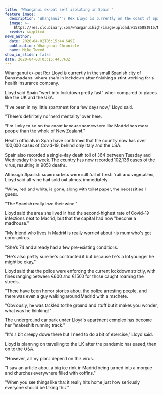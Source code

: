 ```yaml
---
title: 'Whanganui ex-pat self isolating in Spain '
feature_image:
  description: 'Whanganui''s Rex Lloyd is currently on the coast of Spain. '
  image: >-
    https://res.cloudinary.com/whanganuihigh/image/upload/v1585883915/News/Rox_Lloyd._Chron_2.4.20.jpg
  credit: Supplied
news_author:
  date: 2020-04-02T03:15:44.649Z
  publication: Whanganui Chronicle
  name: Mike Tweed
show_in_slider: false
date: 2020-04-03T03:15:44.763Z
---
```

Whanganui ex-pat Rox Lloyd is currently in the small Spanish city of Benalmadena, where she's in lockdown after finishing a stint working for a health insurance company.

Lloyd said Spain "went into lockdown pretty fast" when compared to places like the UK and the USA.

"I've been in my little apartment for a few days now," Lloyd said.

"There's definitely no 'herd mentality' over here.

"I'm lucky to be on the coast because somewhere like Madrid has more people than the whole of New Zealand."

Health officials in Spain have confirmed that the country now has over 100,000 cases of Covid-19, behind only Italy and the USA.

Spain also recorded a single-day death toll of 864 between Tuesday and Wednesday this week. The country has now recorded 102,136 cases of the virus, resulting in 9053 deaths.

Although Spanish supermarkets were still full of fresh fruit and vegetables, Lloyd said all wine had sold out almost immediately.

"Wine, red and white, is gone, along with toilet paper, the necessities I guess.

"The Spanish really love their wine."

Lloyd said the area she lived in had the second-highest rate of Covid-19 infections next to Madrid, but that the capital had now "become a madhouse."

"My friend who lives in Madrid is really worried about his mum who's got coronavirus.

"She's 74 and already had a few pre-existing conditions.

"He's also pretty sure he's contracted it but because he's a lot younger he might be okay."

Lloyd said that the police were enforcing the current lockdown strictly, with fines ranging between €600 and €1500 for those caught roaming the streets.

"There have been horror stories about the police arresting people, and there was even a guy walking around Madrid with a machete.

"Obviously, he was tackled to the ground and stuff but it makes you wonder, what was he thinking?"

The underground car park under Lloyd's apartment complex has become her "makeshift running track."

"It's a bit creepy down there but I need to do a bit of exercise," Lloyd said.

Lloyd is planning on travelling to the UK after the pandemic has eased, then on to the USA.

"However, all my plans depend on this virus.

"I saw an article about a big ice rink in Madrid being turned into a morgue and churches everywhere filled with coffins."

"When you see things like that it really hits home just how seriously everyone should be taking this."
